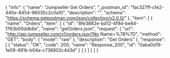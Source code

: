 {
  "info": {
    "name": "Jumpseller Get Orders",
    "_postman_id": "fac327ff-cfe2-440e-8454-96035c2c0a10",
    "description": "",
    "schema": "https://schema.getpostman.com/json/collection/v2.0.0/"
  },
  "item": [
    {
      "name": "Orders",
      "item": [
        {
          "id": "8fe3882e-bd12-4f9d-be84-1763b00ddb6e",
          "name": "getOrders.json",
          "request": {
            "url": "http://api.jumpseller.com/v1/orders.json?No Name=%7B%7D",
            "method": "GET",
            "body": {
              "mode": "raw"
            },
            "description": "Get Orders"
          },
          "response": [
            {
              "status": "OK",
              "code": 200,
              "name": "Response_200",
              "id": "0aba0d19-1e09-491b-b04a-c736802c4d3d"
            }
          ]
        }
      ]
    }
  ]
}